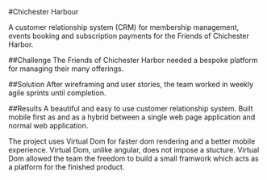 #Chichester Harbour

A customer relationship system (CRM) for membership management, events booking and subscription payments for the Friends of Chichester Harbor.

##Challenge
The Friends of Chichester Harbor needed a bespoke platform for managing their many offerings.

##Solution
After wireframing and user stories, the team worked in weekly agile sprints until completion.

##Results
A beautiful and easy to use customer relationship system. Built mobile first as and as a hybrid between a single web page application and normal web application.

The project uses Virtual Dom for faster dom rendering and a better mobile experience. Virtual Dom, unlike angular, does not impose a stucture. Virtual Dom allowed the team the freedom to build a small framwork which acts as a platform for the finished product.